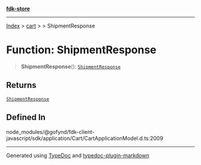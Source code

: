 [**fdk-store**](../../../README.md)
***

[Index](../../../API.md) > [cart](../../README.md) > [<internal>](../README.md) > ShipmentResponse

# Function: ShipmentResponse

> **ShipmentResponse**(): [`ShipmentResponse`](../type-aliases/type-alias.ShipmentResponse.md)

## Returns

[`ShipmentResponse`](../type-aliases/type-alias.ShipmentResponse.md)

## Defined In

node\_modules/@gofynd/fdk-client-javascript/sdk/application/Cart/CartApplicationModel.d.ts:2009

***
Generated using [TypeDoc](https://typedoc.org/) and [typedoc-plugin-markdown](https://www.npmjs.com/package/typedoc-plugin-markdown)
